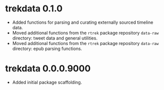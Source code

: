 # trekdata 0.1.0

* Added functions for parsing and curating externally sourced timeline data.
* Moved additional functions from the `rtrek` package repository `data-raw` directory: tweet data and general utilities.
* Moved additional functions from the `rtrek` package repository `data-raw` directory: epub parsing functions.

# trekdata 0.0.0.9000

* Added initial package scaffolding.
